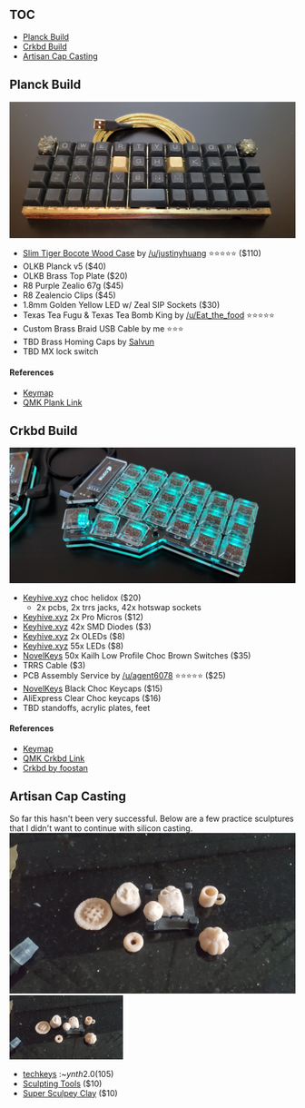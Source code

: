 ## TOC
- [Planck Build](#planck-build)
- [Crkbd Build](#crkbd-build)
- [Artisan Cap Casting](#artisan-cap-casting)

## Planck Build
![Photo TBD](./planck/photo.jpg)
- [Slim Tiger Bocote Wood Case](https://imgur.com/a/taMeYja) by [/u/justinyhuang](https://old.reddit.com/u/justinyhuang) :star::star::star::star::star: ($110)
- OLKB Planck v5 ($40)
- OLKB Brass Top Plate ($20)
- R8 Purple Zealio 67g ($45)
- R8 Zealencio Clips ($45)
- 1.8mm Golden Yellow LED w/ Zeal SIP Sockets ($30)
- Texas Tea Fugu & Texas Tea Bomb King by [/u/Eat_the_food](https://old.reddit.com/user/eat_the_food) :star::star::star::star::star:
- Custom Brass Braid USB Cable by me :star::star::star:
- TBD Brass Homing Caps by [Salvun](https://instagram.com/salvun/)
- TBD MX lock switch

#### References
- [Keymap](./planck/)  
- [QMK Plank Link](https://github.com/qmk/qmk_firmware/tree/master/keyboards/planck)  

## Crkbd Build
![Photo TBD](./crkbd/photo.jpg)
- [Keyhive.xyz](https://keyhive.xyz/) choc helidox ($20)
  - 2x pcbs, 2x trrs jacks, 42x hotswap sockets
- [Keyhive.xyz](https://keyhive.xyz/) 2x Pro Micros ($12)
- [Keyhive.xyz](https://keyhive.xyz/) 42x SMD Diodes ($3)
- [Keyhive.xyz](https://keyhive.xyz/) 2x OLEDs ($8)
- [Keyhive.xyz](https://keyhive.xyz/) 55x LEDs ($8)
- [NovelKeys](https://novelkeys.xyz/) 50x Kailh Low Profile Choc Brown Switches ($35)
- TRRS Cable ($3)
- PCB Assembly Service by [/u/agent6078](https://old.reddit.com/user/agent6078) :star::star::star::star::star: ($25)
- [NovelKeys](https://novelkeys.xyz/) Black Choc Keycaps ($15)
- AliExpress Clear Choc keycaps ($16)
- TBD standoffs, acrylic plates, feet

#### References
- [Keymap](./crkbd/)
- [QMK Crkbd Link](https://github.com/qmk/qmk_firmware/tree/master/keyboards/crkbd)
- [Crkbd by foostan](https://github.com/foostan/crkbd)



## Artisan Cap Casting
So far this hasn't been very successful. Below are a few practice sculptures that I didn't want to continue with silicon casting.  
![Photo](./casting/photo.jpg)
<img src=./casting/photo.jpg width="200">
- [techkeys](https://techkeys.us/products/synth) :~$ynth 2.0 ($105)
- [Sculpting Tools](https://www.amazon.com/SE-DD312-12-Piece-Stainless-Carvers/dp/B000SVRSRY/) ($10)
- [Super Sculpey Clay](https://www.sculpey.com/super-sculpey/6-super-sculpey) ($10)

